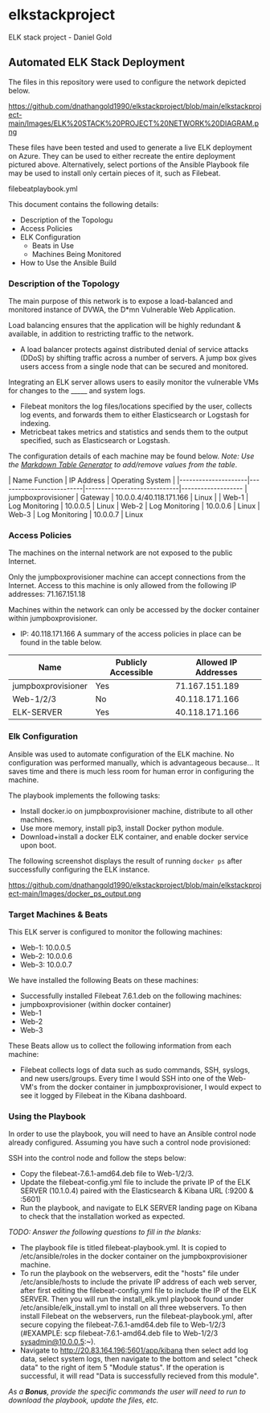 # elkstackproject
ELK stack project - Daniel Gold
## Automated ELK Stack Deployment

The files in this repository were used to configure the network depicted below.

https://github.com/dnathangold1990/elkstackproject/blob/main/elkstackproject-main/Images/ELK%20STACK%20PROJECT%20NETWORK%20DIAGRAM.png

These files have been tested and used to generate a live ELK deployment on Azure. They can be used to either recreate the entire deployment pictured above. Alternatively, select portions of the Ansible Playbook file may be used to install only certain pieces of it, such as Filebeat.

filebeatplaybook.yml

This document contains the following details:
- Description of the Topologu
- Access Policies
- ELK Configuration
  - Beats in Use
  - Machines Being Monitored
- How to Use the Ansible Build


### Description of the Topology

The main purpose of this network is to expose a load-balanced and monitored instance of DVWA, the D*mn Vulnerable Web Application.

Load balancing ensures that the application will be highly redundant & available, in addition to restricting traffic to the network.
- A load balancer protects against distributed denial of service attacks (DDoS) by shifting traffic across a number of servers. A jump box gives users access from a single node that can be secured and monitored.

Integrating an ELK server allows users to easily monitor the vulnerable VMs for changes to the _____ and system logs.
- Filebeat monitors the log files/locations specified by the user, collects log events, and forwards them to either Elasticsearch or Logstash for indexing.
- Metricbeat takes metrics and statistics and sends them to the output specified, such as Elasticsearch or Logstash.

The configuration details of each machine may be found below.
_Note: Use the [Markdown Table Generator](http://www.tablesgenerator.com/markdown_tables) to add/remove values from the table_.

| Name                 Function                  | IP Address                  | Operating System |
|---------------------|--------------------------|-----------------------------|-------------------
| jumpboxprovisioner  | Gateway                  | 10.0.0.4/40.118.171.166     | Linux            |
| Web-1               | Log Monitoring           | 10.0.0.5                    | Linux
| Web-2               | Log Monitoring           | 10.0.0.6                    | Linux
| Web-3               | Log Monitoring           | 10.0.0.7                    | Linux

### Access Policies

The machines on the internal network are not exposed to the public Internet. 

Only the jumpboxprovisioner machine can accept connections from the Internet. Access to this machine is only allowed from the following IP addresses: 
71.167.151.18

Machines within the network can only be accessed by the docker container within jumpboxprovisioner.
- IP: 40.118.171.166
A summary of the access policies in place can be found in the table below.

| Name               | Publicly Accessible | Allowed IP Addresses |
|--------------------|-------------------- |----------------------|
| jumpboxprovisioner | Yes                 | 71.167.151.189       |
| Web-1/2/3          | No                  | 40.118.171.166       |
| ELK-SERVER         | Yes                 | 40.118.171.166       |              |

### Elk Configuration

Ansible was used to automate configuration of the ELK machine. No configuration was performed manually, which is advantageous because...
It saves time and there is much less room for human error in configuring the machine.

The playbook implements the following tasks:
- Install docker.io on jumpboxprovisioner machine, distribute to all other machines.
- Use more memory, install pip3, install Docker python module.
- Download+install a docker ELK container, and enable docker service upon boot.

The following screenshot displays the result of running `docker ps` after successfully configuring the ELK instance.

https://github.com/dnathangold1990/elkstackproject/blob/main/elkstackproject-main/Images/docker_ps_output.png

### Target Machines & Beats
This ELK server is configured to monitor the following machines:
- Web-1: 10.0.0.5
- Web-2: 10.0.0.6
- Web-3: 10.0.0.7

We have installed the following Beats on these machines:
- Successfully installed Filebeat 7.6.1.deb on the following machines:
- jumpboxprovisioner (within docker container)
- Web-1
- Web-2
- Web-3

These Beats allow us to collect the following information from each machine:
- Filebeat collects logs of data such as sudo commands, SSH, syslogs, and new users/groups. Every time I would SSH into one of the Web-VM's from the docker container in jumpboxprovisioner, I would expect to see it logged by Filebeat in the Kibana dashboard.

### Using the Playbook
In order to use the playbook, you will need to have an Ansible control node already configured. Assuming you have such a control node provisioned: 

SSH into the control node and follow the steps below:
- Copy the filebeat-7.6.1-amd64.deb file to Web-1/2/3.
- Update the filebeat-config.yml file to include the private IP of the ELK SERVER (10.1.0.4) paired with the Elasticsearch & Kibana URL (:9200 & :5601)
- Run the playbook, and navigate to ELK SERVER landing page on Kibana to check that the installation worked as expected.

_TODO: Answer the following questions to fill in the blanks:_
- The playbook file is titled filebeat-playbook.yml. It is copied to /etc/ansible/roles in the docker container on the jumpboxprovisioner machine.
- To run the playbook on the webservers, edit the "hosts" file under /etc/ansible/hosts to include the private IP address of each web server, after first editing the filebeat-config.yml file to include the IP of the ELK SERVER. Then you will run the install_elk.yml playbook found under /etc/ansible/elk_install.yml to install on all three webservers. To then install Filebeat on the webservers, run the filebeat-playbook.yml, after secure copying the filebeat-7.6.1-amd64.deb file to Web-1/2/3 (#EXAMPLE: scp filebeat-7.6.1-amd64.deb file to Web-1/2/3 sysadmin@10.0.0.5:~).
- Navigate to http://20.83.164.196:5601/app/kibana then select add log data, select system logs, then navigate to the bottom and select "check data" to the right of item 5 "Module status". If the operation is successful, it will read "Data is successfully recieved from this module".

_As a **Bonus**, provide the specific commands the user will need to run to download the playbook, update the files, etc._
